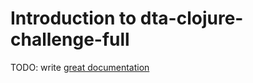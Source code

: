 # Introduction to dta-clojure-challenge-full

TODO: write [great documentation](http://jacobian.org/writing/what-to-write/)
